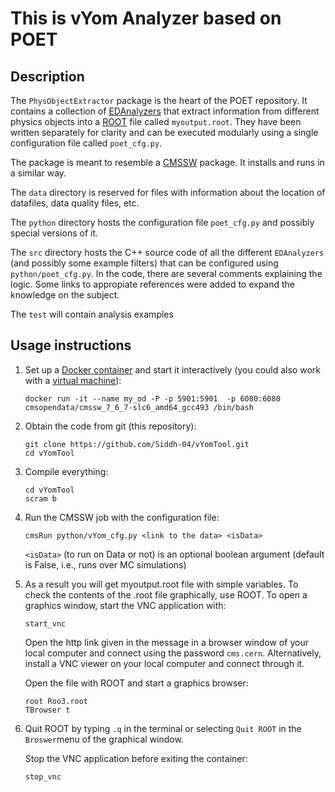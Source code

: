 # This is vYom Analyzer based on POET

## Description
The `PhysObjectExtractor` package is the heart of the POET repository.  It contains a collection of [EDAnalyzers](https://cms-opendata-guide.web.cern.ch/cmssw/cmsswanalyzers/) that extract information from different physics objects into a [ROOT](https://cms-opendata-guide.web.cern.ch/tools/root/) file called `myoutput.root`.  They have been written separately for clarity and can be executed modularly using a single configuration file called `poet_cfg.py`.

The package is meant to resemble a [CMSSW](https://cms-opendata-guide.web.cern.ch/cmssw/cmsswoverview/) package.  It installs and runs in a similar way.

The `data` directory is reserved for files with information about the location of datafiles, data quality files, etc.

The `python` directory hosts the configuration file `poet_cfg.py` and possibly special versions of it.

The `src` directory hosts the C++ source code of all the different `EDAnalyzers` (and possibly some example filters) that can be configured using `python/poet_cfg.py`.  In the code, there are several comments explaining the logic.  Some links to appropiate references were added to expand the knowledge on the subject.

The `test` will contain analysis examples

## Usage instructions

1. Set up a [Docker container](https://opendata.cern.ch/docs/cms-guide-docker) and start it interactively (you could also work with a [virtual machine](https://opendata.cern.ch/docs/cms-virtual-machine-2015)):
    ```
    docker run -it --name my_od -P -p 5901:5901  -p 6080:6080 cmsopendata/cmssw_7_6_7-slc6_amd64_gcc493 /bin/bash
    ```

2. Obtain the code from git (this repository):
    ```
    git clone https://github.com/Siddh-04/vYomTool.git
    cd vYomTool
    ```

3. Compile everything:
    ```
    cd vYomTool
    scram b
    ```

4. Run the CMSSW job with the configuration file:
    ```
    cmsRun python/vYom_cfg.py <link to the data> <isData>
    ```

    `<isData>` (to run on Data or not) is an optional boolean argument (default is False, i.e., runs over MC simulations)

5. As a result you will get myoutput.root file with simple variables. To check the contents of the .root file graphically, use ROOT. To open a graphics window, start the VNC application with:
    ```
    start_vnc
    ```

    Open the http link given in the message in a browser window of your local computer and connect using the password `cms.cern`. Alternatively, install a VNC viewer on your local computer and connect through it.

    Open the file with ROOT and start a graphics browser:
    ```
    root Roo3.root
    TBrowser t
    ```

6. Quit ROOT by typing `.q` in the terminal or selecting `Quit ROOT` in the `Broswer`menu of the graphical window. 

    Stop the VNC application before exiting the container:
    ```
    stop_vnc
    ```










